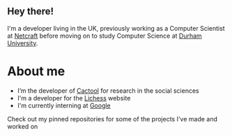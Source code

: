 ## Hey there!

I'm a developer living in the UK, previously working as a Computer Scientist at [Netcraft](https://www.netcraft.com/) before moving on to study Computer Science at [Durham University](https://www.durham.ac.uk).

# About me
* I’m the developer of [Cactool](https://github.com/cactool/cactool) for research in the social sciences
* I'm a developer for the [Lichess](https://github.com/lichess-org/lila) website
* I'm currently interning at [Google](https://about.google)

Check out my pinned repositories for some of the projects I've made and worked on
